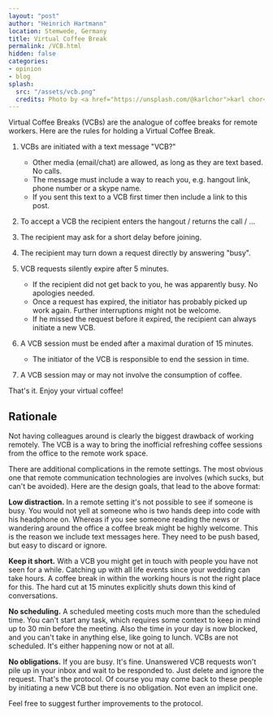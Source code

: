 ```yaml
---
layout: "post"
author: "Heinrich Hartmann"
location: Stemwede, Germany
title: Virtual Coffee Break
permalink: /VCB.html
hidden: false
categories:
- opinion
- blog
splash:
  src: "/assets/vcb.png"
  credits: Photo by <a href="https://unsplash.com/@karlchor">karl chor</a> on Unsplash
---
```


Virtual Coffee Breaks (VCBs) are the analogue of coffee breaks for remote workers.
Here are the rules for holding a Virtual Coffee Break.

1. VCBs are initiated with a text message "VCB?"
   - Other media (email/chat) are allowed, as long as they are text based. No calls.
   - The message must include a way to reach you, e.g. hangout link, phone number or a skype name.
   - If you sent this text to a VCB first timer then include a link to this post.

1. To accept a VCB the recipient enters the hangout / returns the call / ...

1. The recipient may ask for a short delay before joining.

1. The recipient may turn down a request directly by answering "busy".

1. VCB requests silently expire after 5 minutes.
   - If the recipient did not get back to you, he was apparently busy. No apologies needed.
   - Once a request has expired, the initiator has probably picked up work again.
     Further interruptions might not be welcome.
   - If he missed the request before it expired, the recipient can always initiate a new VCB.

1. A VCB session must be ended after a maximal duration of 15 minutes.
   - The initiator of the VCB is responsible to end the session in time.

1. A VCB session may or may not involve the consumption of coffee.

That's it. Enjoy your virtual coffee!


## Rationale

Not having colleagues around is clearly the biggest drawback of working remotely.
The VCB is a way to bring the inofficial refreshing coffee sessions from the office to the remote work space.

There are additional complications in the remote settings.
The most obvious one that remote communication technologies are involves (which sucks, but can't be avoided).
Here are the design goals, that lead to the above format:

**Low distraction.**
In a remote setting it's not possible to see if someone is busy.
You would not yell at someone who is two hands deep into code with his headphone on.
Whereas if you see someone reading the news or wandering around the office a coffee break might be highly welcome.
This is the reason we include text messages here.
They need to be push based, but easy to discard or ignore.

**Keep it short.**
With a VCB you might get in touch with people you have not seen for a while.
Catching up with all life events since your wedding can take hours.
A coffee break in within the working hours is not the right place for this.
The hard cut at 15 minutes explicitly shuts down this kind of conversations.

**No scheduling.**
A scheduled meeting costs much more than the scheduled time.
You can't start any task, which requires some context to keep in mind up to 30 min before the meeting.
Also the time in your day is now blocked, and you can't take in anything else, like going to lunch.
VCBs are not scheduled.
It's either happening now or not at all.

**No obligations.**
If you are busy.
It's fine.
Unanswered VCB requests won't pile up in your inbox and wait to be responded to.
Just delete and ignore the request.
That's the protocol.
Of course you may come back to these people by initiating a new VCB but there is no obligation.
Not even an implicit one.

Feel free to suggest further improvements to the protocol.
